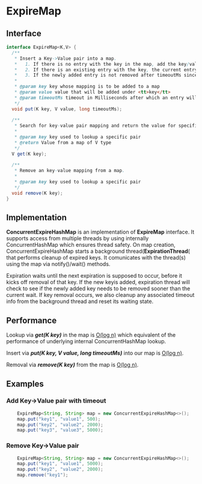 # ExpireMap

## Interface
```java
interface ExpireMap<K,V> {
  /**
   * Insert a Key->Value pair into a map. 
   *   1. If there is no entry with the key in the map, add the key/value pair as a new entry. 
   *   2. If there is an existing entry with the key, the current entry will be replaced with the new key/value pair. 
   *   3. If the newly added entry is not removed after timeoutMs since it's added to the map, remove it.
   *
   * @param key key whose mapping is to be added to a map
   * @param value value that will be added under <tt>key</tt>
   * @param timeoutMs timeout in Milliseconds after which an entry will be expired and removed
   */
  void put(K key, V value, long timeoutMs);
  
  /**
   * Search for key-value pair mapping and return the value for specified key
   *
   * @param key key used to lookup a specific pair
   * @return Value from a map of V type
   */
  V get(K key);
  
  /**
   * Remove an key-value mapping from a map.
   *
   * @param key key used to lookup a specific pair
   */
  void remove(K key);
}
```

## Implementation
<b>ConcurrentExpireHashMap</b> is an implementation of <b>ExpireMap</b> interface. It supports access from multiple threads by using internally ConcurrentHashMap which ensures thread safety. On map creation, ConcurrentExpireHashMap starts a  background thread(<b>ExpirationThread</b>( that performs cleanup of expired keys. It comunicates with the thread(s) using the map via notify()/wait() methods. 

Expiration  waits until the next expiration is supposed to occur, before it kicks off removal of that key. If the new keyis added, expiration thread will check to see if the newly added key needs to be removed sooner than the current wait. If key removal occurs, we also cleanup any associated timeout info from the background thread and reset its waiting state. 

## Performance
Lookup via <b><i>get(K key)</i></b> in the map is <u>O(log n)</u> which equivalent of the performance of underlying internal ConcurrentHashMap lookup.

Insert via <b><i>put(K key, V value, long timeoutMs)</i></b> into our map is <u>O(log n)</u>.

Removal via <b><i>remove(K key)</i></b> from the map is <u>O(log n)</u>.
## Examples
	
### Add Key->Value pair with timeout
```java
    ExpireMap<String, String> map = new ConcurrentExpireHashMap<>();
    map.put("key1", "value1", 500);
    map.put("key2", "value2", 2000);
    map.put("key3", "value3", 5000);
```

### Remove Key->Value pair
```java
    ExpireMap<String, String> map = new ConcurrentExpireHashMap<>();
    map.put("key1", "value1", 5000);
    map.put("key2", "value2", 2000);
    map.remove("key1");
 ```
